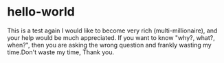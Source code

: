 # hello-world
This is a test again
I would like to become very rich (multi-millionaire), and your help would be much appreciated.
If you want to know "why?, what?, when?", then you are asking the wrong question and frankly wasting my time.Don't waste my time, Thank you.
